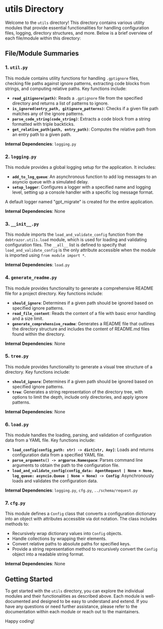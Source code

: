 # utils Directory

Welcome to the `utils` directory! This directory contains various utility modules that provide essential functionalities for handling configuration files, logging, directory structures, and more. Below is a brief overview of each file/module within this directory:

## File/Module Summaries

### 1. `util.py`
This module contains utility functions for handling `.gptignore` files, checking file paths against ignore patterns, extracting code blocks from strings, and computing relative paths. Key functions include:
- **`read_gitignore(path)`**: Reads a `.gptignore` file from the specified directory and returns a list of patterns to ignore.
- **`is_ignored(entry_path, gitignore_patterns)`**: Checks if a given file path matches any of the ignore patterns.
- **`parse_code_string(code_string)`**: Extracts a code block from a string formatted with triple backticks.
- **`get_relative_path(path, entry_path)`**: Computes the relative path from an entry path to a given path.

**Internal Dependencies**: `logging.py`

### 2. `logging.py`
This module provides a global logging setup for the application. It includes:
- **`add_to_log_queue`**: An asynchronous function to add log messages to an asyncio queue with a simulated delay.
- **`setup_logger`**: Configures a logger with a specified name and logging level, setting up a console handler with a specific log message format.

A default logger named "gpt_migrate" is created for the entire application.

**Internal Dependencies**: None

### 3. `__init__.py`
This module imports the `load_and_validate_config` function from the `debtrazor.utils.load` module, which is used for loading and validating configuration files. The `__all__` list is defined to specify that `load_and_validate_config` is the only attribute accessible when the module is imported using `from module import *`.

**Internal Dependencies**: `load.py`

### 4. `generate_readme.py`
This module provides functionality to generate a comprehensive README file for a project directory. Key functions include:
- **`should_ignore`**: Determines if a given path should be ignored based on specified ignore patterns.
- **`read_file_content`**: Reads the content of a file with basic error handling and a size limit.
- **`generate_comprehensive_readme`**: Generates a README file that outlines the directory structure and includes the content of README.md files found within the directory.

**Internal Dependencies**: None

### 5. `tree.py`
This module provides functionality to generate a visual tree structure of a directory. Key functions include:
- **`should_ignore`**: Determines if a given path should be ignored based on specified ignore patterns.
- **`tree`**: Generates a string representation of the directory tree, with options to limit the depth, include only directories, and apply ignore patterns.

**Internal Dependencies**: None

### 6. `load.py`
This module handles the loading, parsing, and validation of configuration data from a YAML file. Key functions include:
- **`load_config(config_path: str) -> dict[str, Any]`**: Loads and returns configuration data from a specified YAML file.
- **`parse_arguments() -> argparse.Namespace`**: Parses command line arguments to obtain the path to the configuration file.
- **`load_and_validate_config(config_data: AgentRequest | None = None, log_queue: asyncio.Queue | None = None) -> Config`**: Asynchronously loads and validates the configuration data.

**Internal Dependencies**: `logging.py`, `cfg.py`, `../schema/request.py`

### 7. `cfg.py`
This module defines a `Config` class that converts a configuration dictionary into an object with attributes accessible via dot notation. The class includes methods to:
- Recursively wrap dictionary values into `Config` objects.
- Handle collections by wrapping their elements.
- Convert relative paths to absolute paths for specified keys.
- Provide a string representation method to recursively convert the `Config` object into a readable string format.

**Internal Dependencies**: None

## Getting Started

To get started with the `utils` directory, you can explore the individual modules and their functionalities as described above. Each module is well-documented and designed to be easy to understand and extend. If you have any questions or need further assistance, please refer to the documentation within each module or reach out to the maintainers.

Happy coding!